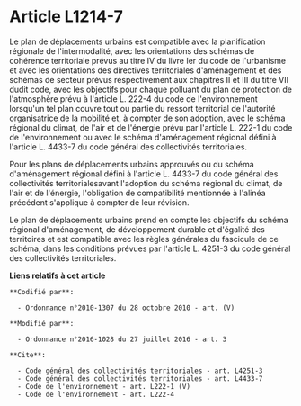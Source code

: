 # Article L1214-7

Le plan de déplacements urbains est compatible avec la planification régionale de l'intermodalité, avec les orientations des
schémas de cohérence territoriale prévus au titre IV du livre Ier du code de l'urbanisme et avec les orientations des
directives territoriales d'aménagement et des schémas de secteur prévus respectivement aux chapitres II et III du titre VII
dudit code, avec les objectifs pour chaque polluant du plan de protection de l'atmosphère prévu à l'article L. 222-4 du code
de l'environnement lorsqu'un tel plan couvre tout ou partie du ressort territorial de l'autorité organisatrice de la mobilité
et, à compter de son adoption, avec le schéma régional du climat, de l'air et de l'énergie prévu par l'article L. 222-1 du
code de l'environnement ou avec le schéma d'aménagement régional défini à l'article L. 4433-7 du code général des
collectivités territoriales. 

Pour les plans de déplacements urbains approuvés ou du schéma d'aménagement régional défini à l'article L. 4433-7 du code
général des collectivités territorialesavant l'adoption du schéma régional du climat, de l'air et de l'énergie, l'obligation
de compatibilité mentionnée à l'alinéa précédent s'applique à compter de leur révision. 

Le plan de déplacements urbains prend en compte les objectifs du schéma régional d'aménagement, de développement durable et
d'égalité des territoires et est compatible avec les règles générales du fascicule de ce schéma, dans les conditions prévues
par l'article L. 4251-3 du code général des collectivités territoriales.

**Liens relatifs à cet article**

	**Codifié par**:

	  - Ordonnance n°2010-1307 du 28 octobre 2010 - art. (V)

	**Modifié par**:

	  - Ordonnance n°2016-1028 du 27 juillet 2016 - art. 3

	**Cite**:

	  - Code général des collectivités territoriales - art. L4251-3
	  - Code général des collectivités territoriales - art. L4433-7
	  - Code de l'environnement - art. L222-1 (V)
	  - Code de l'environnement - art. L222-4
